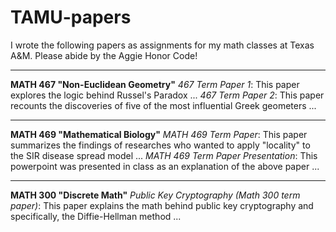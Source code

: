 # TAMU-papers

I wrote the following papers as assignments for my math classes at Texas A&M. Please abide by the Aggie Honor Code!

---
**MATH 467 "Non-Euclidean Geometry"**
    _467 Term Paper 1_:
        This paper explores the logic behind Russel's Paradox ...
    _467 Term Paper 2_:
        This paper recounts the discoveries of five of the most influential Greek geometers ...

---
**MATH 469 "Mathematical Biology"**
    _MATH 469 Term Paper_:
        This paper summarizes the findings of researches who wanted to apply "locality" to the SIR disease spread model ...
    _MATH 469 Term Paper Presentation_:
        This powerpoint was presented in class as an explanation of the above paper ...

---
**MATH 300 "Discrete Math"**
    _Public Key Cryptography (Math 300 term paper)_:
        This paper explains the math behind public key cryptography and specifically, the Diffie-Hellman method ...
